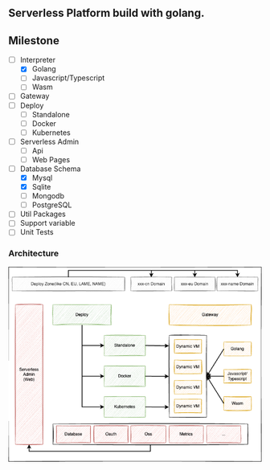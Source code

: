## Serverless Platform build with golang.

## Milestone

- [ ] Interpreter
    - [x] Golang
    - [ ] Javascript/Typescript
    - [ ] Wasm
- [ ] Gateway
- [ ] Deploy
    - [ ] Standalone
    - [ ] Docker
    - [ ] Kubernetes
- [ ] Serverless Admin
    - [ ] Api
    - [ ] Web Pages
- [ ] Database Schema
    - [x] Mysql
    - [x] Sqlite
    - [ ] Mongodb
    - [ ] PostgreSQL
- [ ] Util Packages
- [ ] Support variable 
- [ ] Unit Tests

### Architecture
![avatar](./docs/goedge.png)